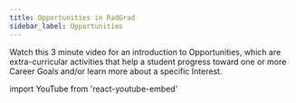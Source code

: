 ```yaml
---
title: Opportunities in RadGrad
sidebar_label: Opportunities
---
```


Watch this 3 minute video for an introduction to Opportunities, which are extra-curricular activities that help a student progress toward one or more Career Goals and/or learn more about a specific Interest.

import YouTube from 'react-youtube-embed'

<YouTube id="QNsgON_JlXg"/>